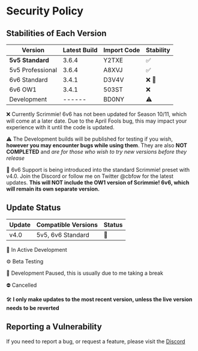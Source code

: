 # Security Policy

## Stabilities of Each Version

| Version | Latest Build | Import Code | Stability          |
| ------- | ------- | ----------- | ------------------ |
| **5v5 Standard** | 3.6.4   | Y2TXE | :white_check_mark: |
| 5v5 Professional | 3.6.4   | A8XVJ | :white_check_mark: |
| 6v6 Standard | 3.4.1   | D3V4V | ❌ 🔄 |
| 6v6 OW1 | 3.4.1   | 503ST | ❌                |
| Development | ------ | BD0NY | ⚠️ |

❌ Currently Scrimmie! 6v6 has not been updated for Season 10/11, which will come at a later date. Due to the April Fools bug, this may impact your experience with it until the code is updated.

⚠️ The Development builds will be published for testing if you wish, **however you may encounter bugs while using them**. They are also **NOT COMPLETED** and *are for those who wish to try new versions before they release*

🔄 6v6 Support is being introduced into the standard Scrimmie! preset with v4.0. Join the Discord or follow me on Twitter @cbfow for the latest updates.
**This will NOT include the OW1 version of Scrimmie! 6v6, which will remain its own separate version.**

## Update Status

| Update | Compatible Versions | Status |
| ------- | ------- | ------ |
| v4.0 | 5v5, 6v6 Standard | 🚧 |

🚧 In Active Development

⚙️ Beta Testing

🛑 Development Paused, this is usually due to me taking a break

⛔ Cancelled

🛠️ **I only make updates to the most recent version, unless the live version needs to be reverted**





## Reporting a Vulnerability

If you need to report a bug, or request a feature, please visit the [Discord](https://discord.gg/TNtbWP4aAg)
